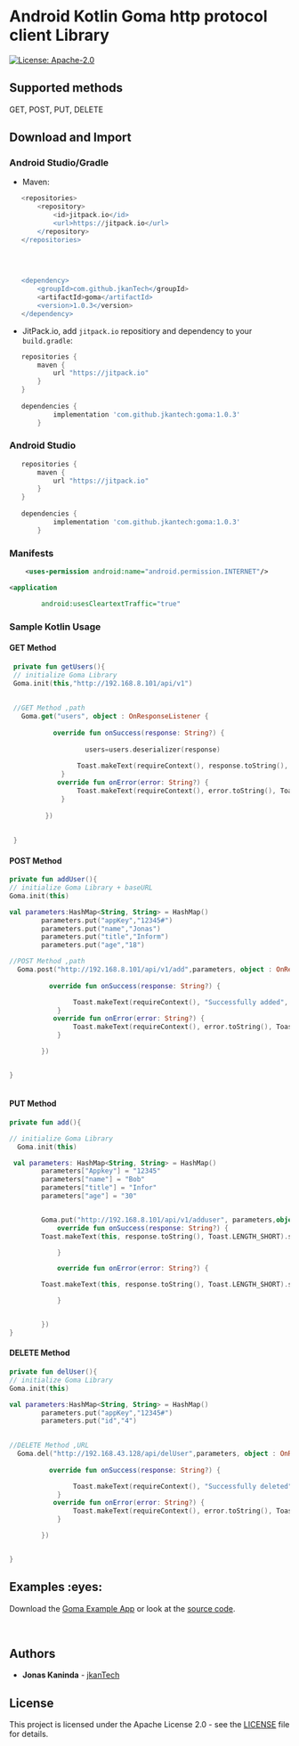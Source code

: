 # Android Kotlin Goma http protocol client Library


[![License: Apache-2.0](https://img.shields.io/badge/License-Apache%202.0-yellow.svg)](http://www.apache.org/licenses/LICENSE-2.0)
## Supported methods

GET, POST, PUT, DELETE

## Download and Import

### Android Studio/Gradle

 - Maven:
 
 ```groovy
	<repositories>
		<repository>
		    <id>jitpack.io</id>
		    <url>https://jitpack.io</url>
		</repository>
	</repositories>
	
	
	

	<dependency>
	    <groupId>com.github.jkanTech</groupId>
	    <artifactId>goma</artifactId>
	    <version>1.0.3</version>
	</dependency>


 ```
 
 - JitPack.io, add `jitpack.io` repositiory and dependency to your `build.gradle`:
 
 ```groovy
    repositories {
        maven {
            url "https://jitpack.io"
        }
    }
	
    dependencies {
	        implementation 'com.github.jkantech:goma:1.0.3'
		}
```

   
### Android Studio

 ```groovy
    repositories {
        maven {
            url "https://jitpack.io"
        }
    }
	
    dependencies {
	        implementation 'com.github.jkantech:goma:1.0.3'
		}
 ```
 ### Manifests
 
```xml
    <uses-permission android:name="android.permission.INTERNET"/>

<application

        android:usesCleartextTraffic="true"

```



### Sample Kotlin Usage 
#### GET Method

```Kotlin
 private fun getUsers(){
 // initialize Goma Library
 Goma.init(this,"http://192.168.8.101/api/v1")
 
         
 //GET Method ,path
   Goma.get("users", object : OnResponseListener {
     
           override fun onSuccess(response: String?) {
             
                   users=users.deserializer(response)
 
                 Toast.makeText(requireContext(), response.toString(), Toast.LENGTH_SHORT).show()
             }
            override fun onError(error: String?) {
                 Toast.makeText(requireContext(), error.toString(), Toast.LENGTH_SHORT).show()
             }
 
         })
 
 
 }

```
#### POST Method

```kotlin
private fun addUser(){
// initialize Goma Library + baseURL
Goma.init(this)

val parameters:HashMap<String, String> = HashMap()
        parameters.put("appKey","12345#")
        parameters.put("name","Jonas")
        parameters.put("title","Inform")
        parameters.put("age","18")

//POST Method ,path
  Goma.post("http://192.168.8.101/api/v1/add",parameters, object : OnResponseListener {
    
          override fun onSuccess(response: String?) {

                Toast.makeText(requireContext(), "Successfully added", Toast.LENGTH_SHORT).show()
            }
           override fun onError(error: String?) {
                Toast.makeText(requireContext(), error.toString(), Toast.LENGTH_SHORT).show()
            }

        })


}
    

```
#### PUT Method

```kotlin
private fun add(){

// initialize Goma Library 
  Goma.init(this)

 val parameters: HashMap<String, String> = HashMap()
        parameters["Appkey"] = "12345"
        parameters["name"] = "Bob"
        parameters["title"] = "Infor"
        parameters["age"] = "30"


        Goma.put("http://192.168.8.101/api/v1/adduser", parameters,object :OnResponseListener {
            override fun onSuccess(response: String?) {
        Toast.makeText(this, response.toString(), Toast.LENGTH_SHORT).show()

            }

            override fun onError(error: String?) {

        Toast.makeText(this, response.toString(), Toast.LENGTH_SHORT).show()

            }


        })
}

```

#### DELETE Method

```kotlin
private fun delUser(){
// initialize Goma Library
Goma.init(this)

val parameters:HashMap<String, String> = HashMap()
        parameters.put("appKey","12345#")
        parameters.put("id","4")

        
//DELETE Method ,URL
  Goma.del("http://192.168.43.128/api/delUser",parameters, object : OnResponseListener {
    
          override fun onSuccess(response: String?) {

                Toast.makeText(requireContext(), "Successfully deleted", Toast.LENGTH_SHORT).show()
            }
           override fun onError(error: String?) {
                Toast.makeText(requireContext(), error.toString(), Toast.LENGTH_SHORT).show()
            }

        })


}

```


<h2 id="examples">Examples :eyes:</h2>

Download the [Goma Example App]() or look at the [source code](https://github.com/jkanTech/goma/tree/master/CrudExample).


<br/>
 
## Authors

* **Jonas Kaninda**  - [jkanTech](https://github.com/jkantech)


## License

This project is licensed under the Apache License 2.0 - see the [LICENSE](LICENSE) file for details.

